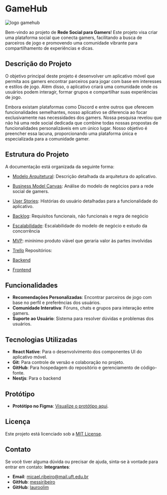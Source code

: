 # GameHub

![logo gamehub](https://github.com/user-attachments/assets/a845c491-2e65-45de-bd36-c8298866afc9)

Bem-vindo ao projeto de **Rede Social para Gamers**! Este projeto visa criar uma plataforma social que conecta gamers, facilitando a busca de parceiros de jogo e promovendo uma comunidade vibrante para compartilhamento de experiências e dicas.

## Descrição do Projeto

O objetivo principal deste projeto é desenvolver um aplicativo móvel que permita aos gamers encontrar parceiros para jogar com base em interesses e estilos de jogo. Além disso, o aplicativo criará uma comunidade onde os usuários podem interagir, formar grupos e compartilhar suas experiências de jogo.

Embora existam plataformas como Discord e entre outros que oferecem funcionalidades semelhantes, nosso aplicativo se diferencia ao focar exclusivamente nas necessidades dos gamers. Nossa pesquisa revelou que não há uma rede social dedicada que combine todas nossas propostas de funcionalidades personalizáveis em um único lugar. Nosso objetivo é preencher essa lacuna, proporcionando uma plataforma única e especializada para a comunidade gamer.

## Estrutura do Projeto

A documentação está organizada da seguinte forma:

  - [Modelo Arquitetural](documents/ModeloArquitetural.md): Descrição detalhada da arquitetura do aplicativo.
  - [Business Model Canvas](documents/BusinessModelCanvas.md): Análise do modelo de negócios para a rede social de gamers.
  - [User Stories](documents/UserStories.md): Histórias do usuário detalhadas para a funcionalidade do aplicativo.
  - [Backlog](documents/BackLog.md): Requisitos funcionais, não funcionais e regra de negócio
  - [Escalabilidade](documents/Escalabilidade.md): Escalabilidade do modelo de negócio e estudo da concorrência
  - [MVP](documents/MVP.md): minínimo produto viável que geraria valor às partes involvidas
  - [Trello](https://trello.com/c/Iq7IBeFU/21-gerenciamento-de-amizade-backend-lucas)
Repositórios:

  - [Backend](https://github.com/lauroolim/gamehub-back)
  - [Frontend]()

## Funcionalidades

- **Recomendações Personalizadas**: Encontrar parceiros de jogo com base no perfil e preferências dos usuários.
- **Comunidade Interativa**: Fóruns, chats e grupos para interação entre gamers.
- **Suporte ao Usuário**: Sistema para resolver dúvidas e problemas dos usuários.

## Tecnologias Utilizadas

- **React Native**: Para o desenvolvimento dos componentes UI do aplicativo móvel.
- **Git**: Para controle de versão e colaboração no projeto.
- **GitHub**: Para hospedagem do repositório e gerenciamento de código-fonte.
- **Nestjs**: Para o backend 

## Protótipo

- **Protótipo no Figma**: [Visualize o protótipo aqui](https://www.figma.com/design/JMX93rHYYCgiL3PfaJfunb/Untitled?node-id=0-1&t=rD1r0RCGOcitvHaC-1).

## Licença

Este projeto está licenciado sob a [MIT License](LICENSE).

## Contato

Se você tiver alguma dúvida ou precisar de ajuda, sinta-se à vontade para entrar em contato:
**Integrantes**:
- **Email**: micael.ribeiro@mail.uft.edu.br
- **GitHub**: [messiribeiro](https://github.com/messiribeiro)
- **GitHub**: [lauroolim](https://github.com/lauroolim)
